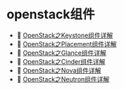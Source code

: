 # openstack组件

* 📄 [OpenStack之Keystone组件详解](siyuan://blocks/20230610173745-hbzhoxy)
* 📄 [OpenStack之Placement组件详解](siyuan://blocks/20230610173738-zkrsssm)
* 📄 [OpenStack之Glance组件详解](siyuan://blocks/20230610173657-nzg08om)
* 📄 [OpenStack之Cinder组件详解](siyuan://blocks/20230610173645-np3nh4k)
* 📄 [OpenStack之Nova组件详解](siyuan://blocks/20230610173631-dze77qw)
* 📄 [OpenStack之Neutron组件详解](siyuan://blocks/20230610173429-va8kuma)

‍
